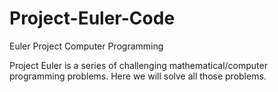 # Project-Euler-Code
Euler Project Computer Programming

Project Euler is a series of challenging mathematical/computer programming problems. Here we will solve all those problems.
